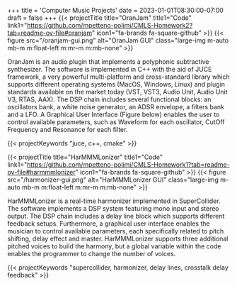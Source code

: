 +++
title = 'Computer Music Projects'
date = 2023-01-01T08:30:00-07:00
draft = false
+++
{{< projectTitle title="OranJam"
title1="Code" link1="https://github.com/mpetteno-polimi/CMLS-Homework2?tab=readme-ov-file#oranjam" icon1="fa-brands fa-square-github" >}}
{{< figure src="/oranjam-gui.png" alt="OranJam GUI" class="large-img m-auto mb-m m:float-left m:mr-m m:mb-none" >}}

OranJam is an audio plugin that implements a polyphonic subtractive synthesizer. The software is implemented in 
C++ with the aid of JUCE framework, a very powerful multi-platform and cross-standard library which
supports different operating systems (MacOS, Windows, Linux) and plugin standards available on the market today (VST, 
VST3, Audio Unit, Audio Unit V3, RTAS, AAX). The DSP chain includes several functional blocks: an oscillators bank, a 
white noise generator, an ADSR envelope, a filters bank and a LFO. A Graphical User Interface (Figure below) enables the 
user to control available parameters, such as Waveform for each oscillator, CutOff Frequency and Resonance for each 
filter.

{{< projectKeywords "juce, c++, cmake" >}}

<div class="m:mb-l clear-both"></div>

{{< projectTitle title="HarMMMLonizer"
title1="Code" link1="https://github.com/mpetteno-polimi/CMLS-Homework1?tab=readme-ov-file#harmmmlonizer" icon1="fa-brands fa-square-github" >}}
{{< figure src="/harmonizer-gui.png" alt="HarMMMLonizer GUI" class="large-img m-auto mb-m m:float-left m:mr-m m:mb-none" >}}

HarMMMLonizer is a real-time harmonizer implemented in SuperCollider. The software implements a DSP system featuring 
mono input and stereo output. The DSP chain includes a delay line block which supports different feedback setups. 
Furthermore, a graphical user interface enables the musician to control available parameters, each specifically related
to pitch shifting, delay effect and master. HarMMMLonizer supports three additional pitched voices to build the harmony,
but a global variable within the code enables the programmer to change the number of voices.

{{< projectKeywords "supercollider, harmonizer, delay lines, crosstalk delay feedback" >}}
